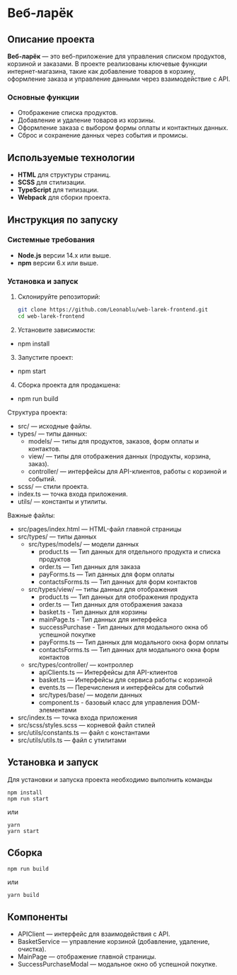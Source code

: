 # Веб-ларёк

## Описание проекта
**Веб-ларёк** — это веб-приложение для управления списком продуктов, корзиной и заказами. В проекте реализованы ключевые функции интернет-магазина, такие как добавление товаров в корзину, оформление заказа и управление данными через взаимодействие с API.

### Основные функции
- Отображение списка продуктов.
- Добавление и удаление товаров из корзины.
- Оформление заказа с выбором формы оплаты и контактных данных.
- Сброс и сохранение данных через события и промисы.

## Используемые технологии
- **HTML** для структуры страниц.
- **SCSS** для стилизации.
- **TypeScript** для типизации.
- **Webpack** для сборки проекта.

## Инструкция по запуску

### Системные требования
- **Node.js** версии 14.x или выше.
- **npm** версии 6.x или выше.

### Установка и запуск
1. Склонируйте репозиторий:
   ```bash
   git clone https://github.com/Leonablu/web-larek-frontend.git
   cd web-larek-frontend
2. Установите зависимости:
- npm install
3. Запустите проект:
- npm start
4. Сборка проекта для продакшена:
- npm run build

Структура проекта:
- src/ — исходные файлы.
- types/ — типы данных:
  - models/ — типы для продуктов, заказов, форм оплаты и контактов.
  - view/ — типы для отображения данных (продукты, корзина, заказ).
  - controller/ — интерфейсы для API-клиентов, работы с корзиной и событий.
- scss/ — стили проекта.
- index.ts — точка входа приложения.
- utils/ — константы и утилиты.

Важные файлы:
- src/pages/index.html — HTML-файл главной страницы
- src/types/ — типы данных
  - src/types/models/ — модели данных
    - product.ts — Тип данных для отдельного продукта и списка продуктов
    - order.ts — Тип данных для заказа
    - payForms.ts — Тип данных для форм оплаты
    - contactsForms.ts — Тип данных для форм контактов
  - src/types/view/ — типы данных для отображения
    - product.ts — Тип данных для отображения продукта
    - order.ts — Тип данных для отображения заказа
    - basket.ts - Тип данных для корзины
    - mainPage.ts - Тип данных для интерфейса
    - successPurchase - Тип данных для модального окна об успешной покупке
    - payForms.ts — Тип данных для модального окна форм оплаты
    - contactsForms.ts — Тип данных для модального окна форм контактов
  - src/types/controller/ — контроллер
    - apiClients.ts — Интерфейсы для API-клиентов
    - basket.ts — Интерфейсы для сервиса работы с корзиной
    - events.ts — Перечисления и интерфейсы для событий
    - src/types/base/ — модели данных
    - component.ts - базовый класс для управления DOM-элементами
- src/index.ts — точка входа приложения
- src/scss/styles.scss — корневой файл стилей
- src/utils/constants.ts — файл с константами
- src/utils/utils.ts — файл с утилитами

## Установка и запуск
Для установки и запуска проекта необходимо выполнить команды

```
npm install
npm run start
```

или

```
yarn
yarn start
```
## Сборка

```
npm run build
```

или

```
yarn build
```
## Компоненты
- APIClient — интерфейс для взаимодействия с API.
- BasketService — управление корзиной (добавление, удаление, очистка).
- MainPage — отображение главной страницы.
- SuccessPurchaseModal — модальное окно об успешной покупке.














